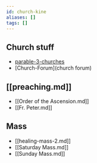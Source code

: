 ```yaml
---
id: church-kine
aliases: []
tags: []
---
```

## Church stuff
- [parable-3-churches](parable-3-churches)
- [Church-Forum](church forum)
## [[preaching.md]]
- [[Order of the Ascension.md]]
- [[Fr. Peter.md]]
## Mass
- [[healing-mass-2.md]]
- [[Saturday Mass.md]]
- [[Sunday Mass.md]]
